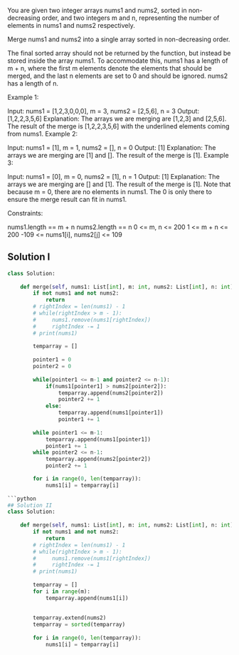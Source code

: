 You are given two integer arrays nums1 and nums2, sorted in non-decreasing order, and two integers m and n, representing the number of elements in nums1 and nums2 respectively.

Merge nums1 and nums2 into a single array sorted in non-decreasing order.

The final sorted array should not be returned by the function, but instead be stored inside the array nums1. To accommodate this, nums1 has a length of m + n, where the first m elements denote the elements that should be merged, and the last n elements are set to 0 and should be ignored. nums2 has a length of n.

 

Example 1:

Input: nums1 = [1,2,3,0,0,0], m = 3, nums2 = [2,5,6], n = 3
Output: [1,2,2,3,5,6]
Explanation: The arrays we are merging are [1,2,3] and [2,5,6].
The result of the merge is [1,2,2,3,5,6] with the underlined elements coming from nums1.
Example 2:

Input: nums1 = [1], m = 1, nums2 = [], n = 0
Output: [1]
Explanation: The arrays we are merging are [1] and [].
The result of the merge is [1].
Example 3:

Input: nums1 = [0], m = 0, nums2 = [1], n = 1
Output: [1]
Explanation: The arrays we are merging are [] and [1].
The result of the merge is [1].
Note that because m = 0, there are no elements in nums1. The 0 is only there to ensure the merge result can fit in nums1.
 

Constraints:

nums1.length == m + n
nums2.length == n
0 <= m, n <= 200
1 <= m + n <= 200
-109 <= nums1[i], nums2[j] <= 109

## Solution I

```python
class Solution:
    
    def merge(self, nums1: List[int], m: int, nums2: List[int], n: int) -> None:
        if not nums1 and not nums2:
            return
        # rightIndex = len(nums1) - 1
        # while(rightIndex > m - 1):
        #     nums1.remove(nums1[rightIndex])
        #     rightIndex -= 1  
        # print(nums1)
        
        temparray = []
        
        pointer1 = 0
        pointer2 = 0
        
        while(pointer1 <= m-1 and pointer2 <= n-1):
            if(nums1[pointer1] > nums2[pointer2]):
                temparray.append(nums2[pointer2])
                pointer2 += 1
            else:
                temparray.append(nums1[pointer1])
                pointer1 += 1
                
        while pointer1 <= m-1:
            temparray.append(nums1[pointer1])
            pointer1 += 1
        while pointer2 <= n-1:
            temparray.append(nums2[pointer2])
            pointer2 += 1

        for i in range(0, len(temparray)):
            nums1[i] = temparray[i]
            
```python
## Solution II
class Solution:
    
    def merge(self, nums1: List[int], m: int, nums2: List[int], n: int) -> None:
        if not nums1 and not nums2:
            return
        # rightIndex = len(nums1) - 1
        # while(rightIndex > m - 1):
        #     nums1.remove(nums1[rightIndex])
        #     rightIndex -= 1  
        # print(nums1)
        
        temparray = []
        for i in range(m):
            temparray.append(nums1[i])
        
        
        temparray.extend(nums2)
        temparray = sorted(temparray)
        
        for i in range(0, len(temparray)):
            nums1[i] = temparray[i]

```
        
    
        
     
        
